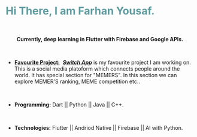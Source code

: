 <!-- #######  YAY, I AM THE SOURCE EDITOR! #########-->
<h1 style="color: #5e9ca0;">Hi There, I am Farhan Yousaf.</h1>
<p>&nbsp;</p>
<p style="text-align: center;"><strong>Currently, deep learning in Flutter with Firebase and Google APIs.</strong></p>
<p>&nbsp;</p>
<ul>
<li><span style="text-decoration: underline;"><strong> F<span class="kqEaA z8gr9e">avourite</span> Project:</strong></span>&nbsp; <em><strong><a title="Switch App" href="http://switchapp.live/#/" target="_blank">Switch App</a></strong></em> is my <span class="kqEaA z8gr9e">favourite</span> project I am working on. This is a social media platoform which connects people around the world. It has special section for "MEMERS". In this section we can explore MEMER'S ranking, MEME competition etc..</li>
</ul>
<p>&nbsp;</p>
<ul>
<li><strong>Programming:</strong> Dart || Python || Java || C++.</li>
</ul>
<p>&nbsp;</p>
<ul>
<li><strong>Technologies:</strong> Flutter || Andriod Native || Firebase || AI with Python.</li>
</ul>
<p>&nbsp;</p>
